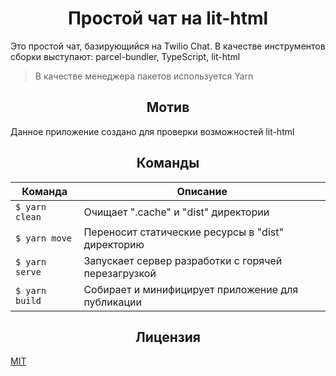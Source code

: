 <h1 align="center">Простой чат на lit-html</h1>

Это простой чат, базирующийся на Twilio Chat. В качестве инструментов сборки выступают: parcel-bundler, TypeScript, lit-html

> В качестве менеджера пакетов используется Yarn

<h2 align="center">Мотив</h2>

Данное приложение создано для проверки возможностей lit-html

<h2 align="center">Команды</h2>

| **Команда**    | **Описание**                                        |
|----------------|-----------------------------------------------------|
| `$ yarn clean` | Очищает ".cache" и "dist" директории                |
| `$ yarn move`  | Переносит статические ресурсы в "dist" директорию   |
| `$ yarn serve` | Запускает сервер разработки с горячей перезагрузкой |
| `$ yarn build` | Собирает и минифицирует приложение для публикации   |

<h2 align="center">Лицензия</h2>

[MIT](/LICENSE)
